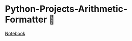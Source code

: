 # Python-Projects-Arithmetic-Formatter 🐍

[Notebook](https://github.com/natnew/Python-Projects-Arithmetic-Formatter/blob/main/arithmetic_arranger%20(copy)%20(1).py)
